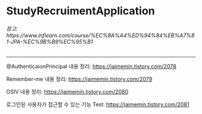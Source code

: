 # StudyRecruimentApplication

<h6>참고: https://www.inflearn.com/course/%EC%8A%A4%ED%94%84%EB%A7%81-JPA-%EC%9B%B9%EC%95%B1</h6>

---

@AuthenticaionPrincipal 내용 정리: https://jaimemin.tistory.com/2078

Remember-me 내용 정리: https://jaimemin.tistory.com/2079

OSIV 내용 정리: https://jaimemin.tistory.com/2080

로그인된 사용자가 접근할 수 있는 기능 Test: https://jaimemin.tistory.com/2081
